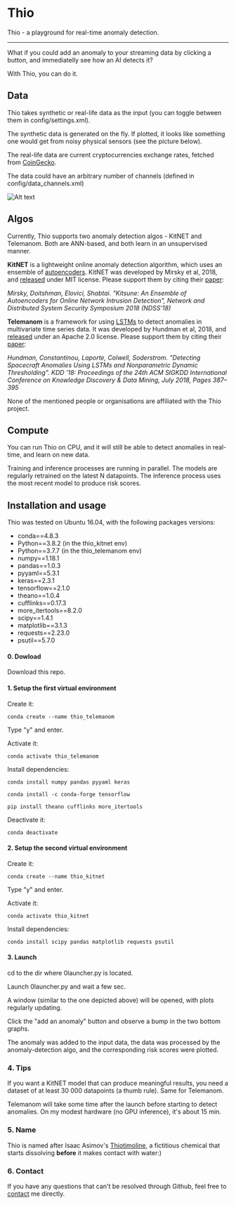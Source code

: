 # Thio
Thio - a playground for real-time anomaly detection.

-------

What if you could add an anomaly to your streaming data by clicking a button, and immediatelly see how an AI detects it?

With Thio, you can do it. 

## Data

Thio takes synthetic or real-life data as the input (you can toggle between them in config/settings.xml).

The synthetic data is generated on the fly. If plotted, it looks like something one would get from noisy physical sensors (see the picture below).

The real-life data are current cryptocurrencies exchange rates, fetched from [CoinGecko](https://www.coingecko.com/en).  

The data could have an arbitrary number of channels (defined in config/data_channels.xml)

![Alt text](Thio.png?raw=true "Title")

## Algos

Currently, Thio supports two anomaly detection algos - KitNET and Telemanom. Both are ANN-based, and both learn in an unsupervised manner. 

**KitNET** is a lightweight online anomaly detection algorithm, which uses an ensemble of [autoencoders](https://en.wikipedia.org/wiki/Autoencoder). KitNET was developed by Mirsky et al, 2018, and [released](https://github.com/ymirsky/KitNET-py) under MIT license. Please support them by citing their [paper](https://arxiv.org/abs/1802.09089):

*Mirsky, Doitshman, Elovici, Shabtai. "Kitsune: An Ensemble of Autoencoders for Online Network Intrusion Detection", Network and Distributed System Security Symposium 2018 (NDSS'18)* 

**Telemanom** is a framework for using [LSTMs](https://en.wikipedia.org/wiki/Long_short-term_memory) to detect anomalies in multivariate time series data. It was developed by Hundman et al, 2018, and [released](https://github.com/khundman/telemanom) under an Apache 2.0 license. Please support them by citing their [paper](https://arxiv.org/abs/1802.04431):

*Hundman, Constantinou, Laporte, Colwell, Soderstrom. "Detecting Spacecraft Anomalies Using LSTMs and Nonparametric Dynamic Thresholding". KDD '18: Proceedings of the 24th ACM SIGKDD International Conference on Knowledge Discovery & Data Mining, July 2018, Pages 387–395*

None of the mentioned people or organisations are affiliated with the Thio project. 

## Compute

You can run Thio on CPU, and it will still be able to detect anomalies in real-time, and learn on new data. 

Training and inference processes are running in parallel. The models are regularly retrained on the latest N datapoints. The inference process uses the most recent model to produce risk scores.

##  Installation and usage

Thio was tested on Ubuntu 16.04, with the following packages versions:
* conda==4.8.3
* Python==3.8.2 (in the thio_kitnet env)
* Python==3.7.7 (in the thio_telemanom env)
* numpy==1.18.1
* pandas==1.0.3
* pyyaml==5.3.1
* keras==2.3.1
* tensorflow==2.1.0
* theano==1.0.4
* cufflinks==0.17.3
* more_itertools==8.2.0
* scipy==1.4.1
* matplotlib==3.1.3
* requests==2.23.0
* psutil==5.7.0

#### 0. Dowload

Download this repo.

#### 1. Setup the first virtual environment

Create it:

```conda create --name thio_telemanom```

Type "y" and enter.

Activate it:

```conda activate thio_telemanom```

Install dependencies: 

```conda install numpy pandas pyyaml keras```

```conda install -c conda-forge tensorflow```

```pip install theano cufflinks more_itertools```

Deactivate it:

```conda deactivate```


#### 2. Setup the second virtual environment

Create it:

```conda create --name thio_kitnet```

Type "y" and enter.

Activate it:

```conda activate thio_kitnet```

Install dependencies: 

```conda install scipy pandas matplotlib requests psutil```



#### 3. Launch 

cd to the dir where 0launcher.py is located.

Launch 0launcher.py and wait a few sec. 

A window (similar to the one depicted above) will be opened, with plots regularly updating.

Click the "add an anomaly" button and observe a bump in the two bottom graphs. 

The anomaly was added to the input data, the data was processed by the anomaly-detection algo, and the corresponding risk scores were plotted.   

### 4. Tips

If you want a KitNET model that can produce meaningful results, you need a dataset of at least 30 000 datapoints (a thumb rule). Same for Telemanom.

Telemanom will take some time after the launch before starting to detect anomalies. On my modest hardware (no GPU inference), it's about 15 min. 

### 5. Name 

Thio is named after Isaac Asimov's [Thiotimoline](https://en.wikipedia.org/wiki/Thiotimoline), a fictitious chemical that starts dissolving **before** it makes contact with water:) 

### 6. Contact

If you have any questions that can't be resolved through Github, feel free to [contact](https://www.linkedin.com/in/sitelew/) me directly. 
